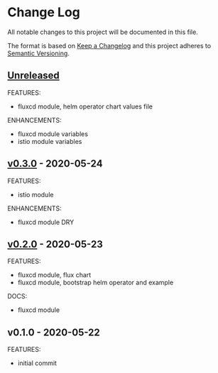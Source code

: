 # Change Log

All notable changes to this project will be documented in this file.

The format is based on [Keep a Changelog](http://keepachangelog.com/) and this
project adheres to [Semantic Versioning](http://semver.org/).

<a name="unreleased"></a>
## [Unreleased]
FEATURES:
- fluxcd module, helm operator chart values file

ENHANCEMENTS:
- fluxcd module variables
- istio module variables


<a name="v0.3.0"></a>
## [v0.3.0] - 2020-05-24
FEATURES:
- istio module

ENHANCEMENTS:
- fluxcd module DRY


<a name="v0.2.0"></a>
## [v0.2.0] - 2020-05-23
FEATURES:
- fluxcd module, flux chart
- fluxcd module, bootstrap helm operator and example

DOCS:
- fluxcd module


<a name="v0.1.0"></a>
## v0.1.0 - 2020-05-22
FEATURES:
- initial commit


[Unreleased]: https://github.com/terraform-aws-modules/terraform-aws-eks/compare/v0.3.0...HEAD
[v0.3.0]: https://github.com/terraform-aws-modules/terraform-aws-eks/compare/v0.2.0...v0.3.0
[v0.2.0]: https://github.com/terraform-aws-modules/terraform-aws-eks/compare/v0.1.0...v0.2.0
